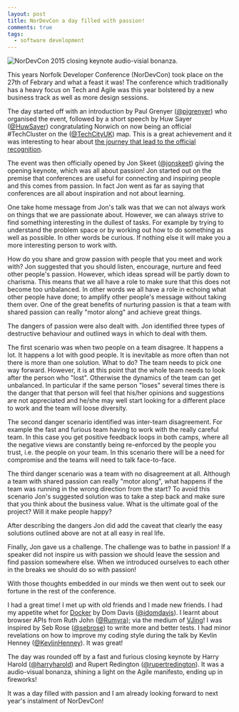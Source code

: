 ```yaml
---
layout: post
title: NorDevCon a day filled with passion!
comments: true
tags:
  - software development
---
```


![NorDevCon 2015 closing keynote audio-visial bonanza.](http://photos1.meetupstatic.com/photos/event/3/a/1/1/event_434894865.jpeg)

This years Norfolk Developer Conference (NorDevCon) took place on the 27th of
Febrary and what a feast it was! The conference which traditionally has a heavy
focus on Tech and Agile was this year bolstered by a new business track as well
as more design sessions. 

The day started off with an introduction by Paul Grenyer
([@pjgrenyer](https://twitter.com/pjgrenyer)) who organised the event, followed
by a short speech by Huw Sayer ([@HuwSayer](https://twitter.com/HuwSayer))
congratulating Norwich on now being an official #TechCluster on the
([@TechCityUK](https://twitter.com/TechCityUK)) map. This is a great
achievement and it was interesting to hear about [the journey that lead to the
official
recognition](http://norfolkchamber.co.uk/knowledge/guest-blogs/how-build-innovation-and-tech-cluster-norfolk).

The event was then officially opened by Jon Skeet
([@jonskeet](https://twitter.com/jonskeet)) giving the opening keynote, which
was all about passion! Jon started out on the premise that conferences are
useful for connecting and inspiring people and this comes from passion. In fact
Jon went as far as saying that conferences are all about inspiration and not
about learning.

One take home message from Jon's talk was that we can not always work on things
that we are passionate about. However, we can always strive to find something
interesting in the dullest of tasks. For example by trying to understand the
problem space or by working out how to do something as well as possible. In
other words be curious. If nothing else it will make you a more interesting
person to work with. 

How do you share and grow passion with people that you meet and work with? Jon
suggested that you should listen, encourage, nurture and feed other people's
passion. However, which ideas spread will be partly down to charisma. This
means that we all have a role to make sure that this does not become too
unbalanced. In other words we all have a role in echoing what other people have
done; to amplify other people's message without taking them over. One of the
great benefits of nurturing passion is that a team with shared passion can
really "motor along" and achieve great things.

The dangers of passion were also dealt with. Jon identified three types of
destructive behaviour and outlined ways in which to deal with them.

The first scenario was when two people on a team disagree. It happens a lot. It
happens a lot with good people. It is inevitable as more often than not there
is more than one solution. What to do? The team needs to pick one way forward.
However, it is at this point that the whole team needs to look after the person
who "lost". Otherwise the dynamics of the team can get unbalanced. In
particular if the same person "loses" several times there is the danger that
that person will feel that his/her opinions and suggestions are not appreciated
and he/she may well start looking for a different place to work and the team
will loose diversity.

The second danger scenario identified was inter-team disagreement. For example
the fast and furious team having to work with the really careful team. In this
case you get positive feedback loops in both camps, where all the negative
views are constantly being re-enforced by the people you trust, i.e. the people
on your team. In this scenario there will be a need for compromise and the
teams will need to talk face-to-face.

The third danger scenario was a team with no disagreement at all. Although a
team with shared passion can really "motor along", what happens if the team was
running in the wrong direction from the start? To avoid this scenario Jon's
suggested solution was to take a step back and make sure that you think about
the business value. What is the ultimate goal of the project? Will it make
people happy?

After describing the dangers Jon did add the caveat that clearly the easy
solutions outlined above are not at all easy in real life.

Finally, Jon gave us a challenge. The challenge was to bathe in
passion! If a speaker did not inspire us with passion we should leave the
session and find passion somewhere else. When we introduced ourselves to
each other in the breaks we should do so with passion!

With those thoughts embedded in our minds we then went out to seek our fortune
in the rest of the conference.

I had a great time! I met up with old friends and I made new friends. I had my
appetite whet for [Docker](https://www.docker.com) by Dom Davis
([@idomdavis](https://twitter.com/idomdavis)). I learnt about browser APIs from
Ruth John ([@Rumyra](https://twitter.com/Rumyra)); via the medium of
[VJing](http://en.wikipedia.org/wiki/VJing)! I was inspired by Seb Rose
([@sebrose](https://twitter.com/sebrose)) to write more and better tests. I had
minor revelations on how to improve my coding style during the talk by Kevlin
Henney ([@KevlinHenney](https://twitter.com/KevlinHenney)). It was great!

The day was rounded off by a fast and furious closing keynote by Harry Harold
([@harryharold](https://twitter.com/harryharold)) and Rupert Redington
([@rupertredington](https://twitter.com/rupertredington)). It was a
audio-visual bonanza, shining a light on the Agile manifesto, ending up in
fireworks!

It was a day filled with passion and I am already looking forward to next year's
instalment of NorDevCon!
